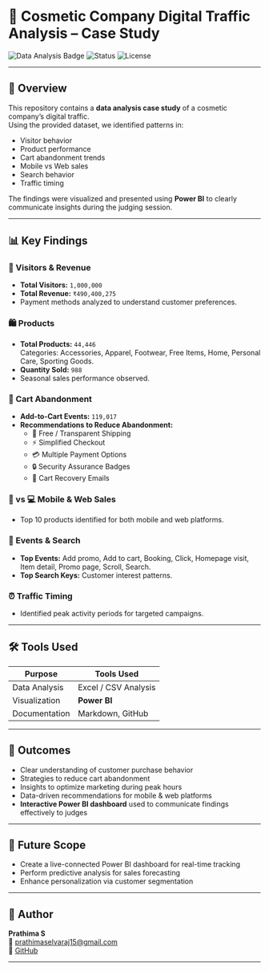 # 💄 Cosmetic Company Digital Traffic Analysis – Case Study

![Data Analysis Badge](https://img.shields.io/badge/Data%20Analysis-Python%20%7C%20Excel%20%7C%20PowerBI-blue)
![Status](https://img.shields.io/badge/Status-Completed-brightgreen)
![License](https://img.shields.io/badge/License-MIT-orange)

---

## 📌 Overview
This repository contains a **data analysis case study** of a cosmetic company’s digital traffic.  
Using the provided dataset, we identified patterns in:
- Visitor behavior
- Product performance
- Cart abandonment trends
- Mobile vs Web sales
- Search behavior
- Traffic timing

The findings were visualized and presented using **Power BI** to clearly communicate insights during the judging session.

---

## 📊 Key Findings

### 👥 Visitors & Revenue
- **Total Visitors:** `1,000,000`
- **Total Revenue:** `₹490,400,275`
- Payment methods analyzed to understand customer preferences.

### 🛍️ Products
- **Total Products:** `44,446`  
  Categories: Accessories, Apparel, Footwear, Free Items, Home, Personal Care, Sporting Goods.
- **Quantity Sold:** `988`
- Seasonal sales performance observed.

### 🛒 Cart Abandonment
- **Add-to-Cart Events:** `119,017`
- **Recommendations to Reduce Abandonment:**
  - 🚚 Free / Transparent Shipping
  - ⚡ Simplified Checkout
  - 💳 Multiple Payment Options
  - 🔒 Security Assurance Badges
  - 📧 Cart Recovery Emails

### 📱 vs 💻 Mobile & Web Sales
- Top 10 products identified for both mobile and web platforms.

### 📅 Events & Search
- **Top Events:** Add promo, Add to cart, Booking, Click, Homepage visit, Item detail, Promo page, Scroll, Search.
- **Top Search Keys:** Customer interest patterns.

### ⏰ Traffic Timing
- Identified peak activity periods for targeted campaigns.

---

## 🛠️ Tools Used
| Purpose             | Tools Used                  |
|---------------------|-----------------------------|
| Data Analysis       | Excel / CSV Analysis        |
| Visualization       | **Power BI**                |
| Documentation       | Markdown, GitHub            |

---

## 🎯 Outcomes
- Clear understanding of customer purchase behavior
- Strategies to reduce cart abandonment
- Insights to optimize marketing during peak hours
- Data-driven recommendations for mobile & web platforms
- **Interactive Power BI dashboard** used to communicate findings effectively to judges

---

## 🚀 Future Scope
- Create a live-connected Power BI dashboard for real-time tracking
- Perform predictive analysis for sales forecasting
- Enhance personalization via customer segmentation

---

## 👤 Author
**Prathima S**  
📧 prathimaselvaraj15@gmail.com  
🔗 [GitHub](https://github.com/Prathima-15)

---
